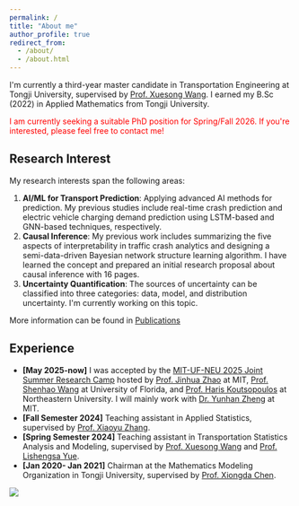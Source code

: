 ```yaml
---
permalink: /
title: "About me"
author_profile: true
redirect_from: 
  - /about/
  - /about.html
---
```

I'm currently a third-year master candidate in Transportation Engineering at Tongji University, supervised by [Prof. Xuesong Wang](https://tjsafety.cn/MembersInformation.aspx?YNID=487&YNID2=334&ID=495). I earned my B.Sc (2022) in Applied Mathematics from Tongji University.

<p style="color: red"> I am currently seeking a suitable PhD position for Spring/Fall 2026. If you're interested, please feel free to contact me! </p>

## Research Interest
My research interests span the following areas:

1. **AI/ML for Transport Prediction**: Applying advanced AI methods for prediction. My previous studies include real-time crash prediction and electric vehicle charging demand prediction using LSTM-based and GNN-based techniques, respectively.
2. **Causal Inference**: My previous work includes summarizing the five aspects of interpretability in traffic crash analytics and designing a semi-data-driven Bayesian network structure learning algorithm. I have learned the concept and prepared an initial research proposal about causal inference with 16 pages.
3. **Uncertainty Quantification**: The sources of uncertainty can be classified into three categories: data, model, and distribution uncertainty. I'm currently working on this topic.

More information can be found in [Publications](https://yifanwang1017.github.io/publications)

## Experience
- **[May 2025-now]** I was accepted by the [MIT-UF-NEU 2025 Joint Summer Research Camp](https://mobility.mit.edu/openings) hosted by [Prof. Jinhua Zhao](https://dusp.mit.edu/people/jinhua-zhao) at MIT, [Prof. Shenhao Wang](https://dcp.ufl.edu/urp/people_wang_s/) at University of Florida, and [Prof. Haris Koutsopoulos](https://coe.northeastern.edu/people/koutsopoulos-haris/) at Northeastern University. I will mainly work with [Dr. Yunhan Zheng](https://zhengyunhan.github.io) at MIT.
- **[Fall Semester 2024]** Teaching assistant in Applied Statistics, supervised by [Prof. Xiaoyu Zhang](https://math.tongji.edu.cn/info/1154/11438.htm).
- **[Spring Semester 2024]** Teaching assistant in Transportation Statistics Analysis and Modeling, supervised by [Prof. Xuesong Wang](https://tjsafety.cn/MembersInformation.aspx?YNID=487&YNID2=334&ID=495) and [Prof. Lishengsa Yue](https://tjjt.tongji.edu.cn/info/2901/9391.htm).
- **[Jan 2020- Jan 2021]** Chairman at the Mathematics Modeling Organization in Tongji University, supervised by [Prof. Xiongda Chen](https://math.tongji.edu.cn/info/1122/8165.htm).

<a href="https://clustrmaps.com/site/1c6gf"  title="ClustrMaps"><img src="//www.clustrmaps.com/map_v2.png?d=ACrhKeWcOvA4AmJZGm-vvBGtMmsjkJPz0jv2SHQeQmM&cl=ffffff" /></a>
